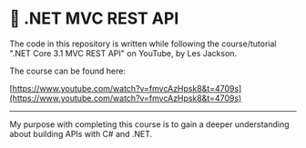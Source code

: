 # 📝 .NET MVC REST API

The code in this repository is written while following the course/tutorial ".NET Core 3.1 MVC REST API" on YouTube, by Les Jackson.

The course can be found here:

[https://www.youtube.com/watch?v=fmvcAzHpsk8&t=4709s](https://www.youtube.com/watch?v=fmvcAzHpsk8&t=4709s)

---

My purpose with completing this course is to gain a deeper understanding about building APIs with C# and .NET.